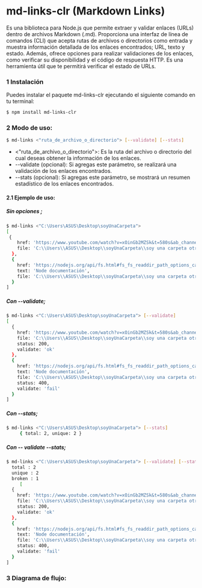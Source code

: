 # md-links-clr (Markdown Links) 

Es una biblioteca para Node.js que permite extraer y validar enlaces (URLs) dentro de archivos Markdown (.md). Proporciona una interfaz de línea de comandos (CLI) que acepta rutas de archivos o directorios como entrada y muestra información detallada de los enlaces encontrados;  URL, texto y estado. Además, ofrece opciones para realizar validaciones de los enlaces, como verificar su disponibilidad y el código de respuesta HTTP. Es una herramienta útil que te permitirá verificar el estado de URLs.


### 1 Instalación 
Puedes instalar el paquete md-links-clr ejecutando el siguiente comando en tu terminal:
```sh
$ npm install md-links-clr
```

### 2 Modo de uso: 
```sh
$ md-links <"ruta_de_archivo_o_directorio"> [--validate] [--stats]
```
   * <"ruta_de_archivo_o_directorio">: Es la ruta del archivo o directorio del cual deseas obtener la información de los enlaces.
   * --validate (opcional): Si agregas este parámetro, se realizará una    validación de los enlaces encontrados.
   * --stats (opcional): Si agregas este parámetro, se mostrará un resumen estadístico de los enlaces encontrados.
#### 2.1 Ejemplo de uso:
##### Sin opciones ;
```sh
$ md-links <"C:\Users\ASUS\Desktop\soyUnaCarpeta">
[
 {
    href: 'https://www.youtube.com/watch?v=xOinGb2MZSk&t=580s&ab_channel=SoyDaltot',    text: 'Video de Javascript Dalto',
    file: 'C:\\Users\\ASUS\\Desktop\\soyUnaCarpeta\\soy una carpeta otra vez\\carpeta otra vez\\soy otra vez otro md1 - copia.md'
  },
  {
    href: 'https://nodejs.org/api/fs.html#fs_fs_readdir_path_options_callback',     
    text: 'Node documentación',
    file: 'C:\\Users\\ASUS\\Desktop\\soyUnaCarpeta\\soy una carpeta otra vez\\carpeta otra vez\\soy otra vez otro md1 - copia.md'
  }
]
```
##### Con --validate;
```sh
$ md-links <"C:\Users\ASUS\Desktop\soyUnaCarpeta"> [--validate]
[
  {
    href: 'https://www.youtube.com/watch?v=xOinGb2MZSk&t=580s&ab_channel=SoyDaltot',    text: 'Video de Javascript Dalto',
    file: 'C:\\Users\\ASUS\\Desktop\\soyUnaCarpeta\\soy una carpeta otra vez\\carpeta otra vez\\soy otra vez otro md1 - copia.md',
    status: 200,
    validate: 'ok'
  },
  {
    href: 'https://nodejs.org/api/fs.html#fs_fs_readdir_path_options_callback',     
    text: 'Node documentación',
    file: 'C:\\Users\\ASUS\\Desktop\\soyUnaCarpeta\\soy una carpeta otra vez\\carpeta otra vez\\soy otra vez otro md1 - copia.md',
    status: 400,
    validate: 'fail'
  }
]
```
##### Con --stats;
```sh
$ md-links <"C:\Users\ASUS\Desktop\soyUnaCarpeta"> [--stats]
     { total: 2, unique: 2 }
```

##### Con -- validate --stats;
```sh
$ md-links <"C:\Users\ASUS\Desktop\soyUnaCarpeta"> [--validate] [--stats]
  total : 2
  unique : 2
  broken : 1   
     [
  {
    href: 'https://www.youtube.com/watch?v=xOinGb2MZSk&t=580s&ab_channel=SoyDaltot',    text: 'Video de Javascript Dalto',
    file: 'C:\\Users\\ASUS\\Desktop\\soyUnaCarpeta\\soy una carpeta otra vez\\carpeta otra vez\\soy otra vez otro md1 - copia.md',
    status: 200,
    validate: 'ok'
  },
  {
    href: 'https://nodejs.org/api/fs.html#fs_fs_readdir_path_options_callback',     
    text: 'Node documentación',
    file: 'C:\\Users\\ASUS\\Desktop\\soyUnaCarpeta\\soy una carpeta otra vez\\carpeta otra vez\\soy otra vez otro md1 - copia.md',
    status: 400,
    validate: 'fail'
  }
]
```
### 3 Diagrama de flujo:
